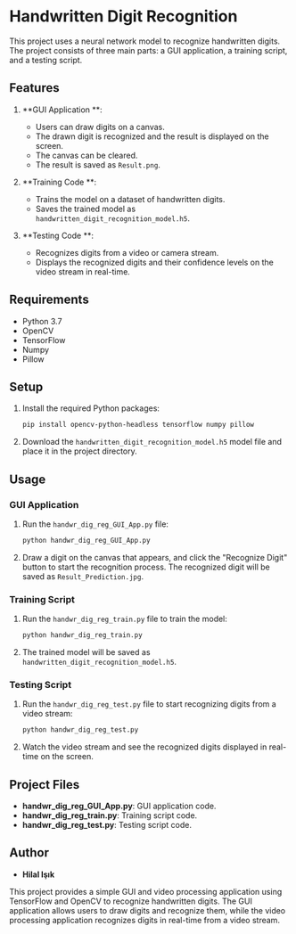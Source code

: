 # Handwritten Digit Recognition

This project uses a neural network model to recognize handwritten digits. The project consists of three main parts: a GUI application, a training script, and a testing script. 


## Features

1. **GUI Application **:
    - Users can draw digits on a canvas.
    - The drawn digit is recognized and the result is displayed on the screen.
    - The canvas can be cleared.
    - The result is saved as `Result.png`.

2. **Training Code **:
    - Trains the model on a dataset of handwritten digits.
    - Saves the trained model as `handwritten_digit_recognition_model.h5`.

3. **Testing Code **:
    - Recognizes digits from a video or camera stream.
    - Displays the recognized digits and their confidence levels on the video stream in real-time.

## Requirements

- Python 3.7
- OpenCV
- TensorFlow
- Numpy
- Pillow

## Setup

1. Install the required Python packages:

    ```sh
    pip install opencv-python-headless tensorflow numpy pillow
    ```

2. Download the `handwritten_digit_recognition_model.h5` model file and place it in the project directory.

## Usage

### GUI Application

1. Run the `handwr_dig_reg_GUI_App.py` file:

    ```sh
    python handwr_dig_reg_GUI_App.py
    ```

2. Draw a digit on the canvas that appears, and click the "Recognize Digit" button to start the recognition process. The recognized digit will be saved as `Result_Prediction.jpg`.

### Training Script

1. Run the `handwr_dig_reg_train.py` file to train the model:

    ```sh
    python handwr_dig_reg_train.py
    ```

2. The trained model will be saved as `handwritten_digit_recognition_model.h5`.

### Testing Script

1. Run the `handwr_dig_reg_test.py` file to start recognizing digits from a video stream:

    ```sh
    python handwr_dig_reg_test.py
    ```

2. Watch the video stream and see the recognized digits displayed in real-time on the screen.

## Project Files

- **handwr_dig_reg_GUI_App.py**: GUI application code.
- **handwr_dig_reg_train.py**: Training script code.
- **handwr_dig_reg_test.py**: Testing script code.

## Author

- **Hilal Işık**

This project provides a simple GUI and video processing application using TensorFlow and OpenCV to recognize handwritten digits. The GUI application allows users to draw digits and recognize them, while the video processing application recognizes digits in real-time from a video stream.
